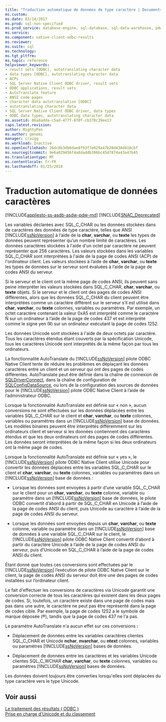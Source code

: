 ```yaml
---
title: "Traduction automatique de données de type caractère | Documents Microsoft"
ms.custom: 
ms.date: 03/14/2017
ms.prod: sql-non-specified
ms.prod_service: database-engine, sql-database, sql-data-warehouse, pdw
ms.service: 
ms.component: native-client-odbc-results
ms.reviewer: 
ms.suite: sql
ms.technology: 
ms.tgt_pltfrm: 
ms.topic: reference
helpviewer_keywords:
- result sets [ODBC], autotranslating character data
- data types [ODBC], autotranslating character data
- ACPs
- SQL Server Native Client ODBC driver, result sets
- ODBC applications, result sets
- AutoTranslate feature
- ANSI code pages
- character data autotranslation [ODBC]
- autotranslating character data
- SQL Server Native Client ODBC driver, data types
- ODBC data types, autotranslating character data
ms.assetid: 86a8adda-c5ad-477f-870f-cb370c39ee13
caps.latest.revision: 
author: MightyPen
ms.author: genemi
manager: craigg
ms.workload: Inactive
ms.openlocfilehash: 26dc8b3db6dae8f93f7e029a47b28d438d418cbf
ms.sourcegitcommit: 9e6a029456f4a8daddb396bc45d7874a43a47b45
ms.translationtype: MT
ms.contentlocale: fr-FR
ms.lasthandoff: 01/25/2018
---
```

# <a name="autotranslation-of-character-data"></a>Traduction automatique de données caractères
[!INCLUDE[appliesto-ss-asdb-asdw-pdw-md](../../includes/appliesto-ss-asdb-asdw-pdw-md.md)]
[!INCLUDE[SNAC_Deprecated](../../includes/snac-deprecated.md)]

  Les variables déclarées avec SQL_C_CHAR ou les données stockées dans de caractères des données de type caractère, telles que ANSI [!INCLUDE[ssNoVersion](../../includes/ssnoversion-md.md)] à l’aide de la **char**, **varchar**, ou **texte** les types de données peuvent représenter qu’un nombre limité de caractères. Les données caractères stockées à l'aide d'un octet par caractère ne peuvent représenter que 256 caractères. Les valeurs stockées dans les variables SQL_C_CHAR sont interprétées à l'aide de la page de codes ANSI (ACP) de l'ordinateur client. Les valeurs stockées à l’aide de **char**, **varchar**, ou **texte** les types de données sur le serveur sont évaluées à l’aide de la page de codes ANSI du serveur.  
  
 Si le serveur et le client ont la même page de codes ANSI, ils peuvent sans peine interpréter les valeurs stockées dans SQL_C_CHAR, **char**, **varchar**, ou **texte** objets. Si le serveur et le client ont des pages de codes ANSI différentes, alors que les données SQL_C_CHAR du client peuvent être interprétées comme un caractère différent sur le serveur s’il est utilisé dans **char**, **varchar**, ou **texte** colonnes, variables ou paramètres. Par exemple, un octet caractère contenant la valeur 0xA5 est interprété comme le caractère Ñ sur un ordinateur à l’aide de la page de codes 437 et est interprété comme le signe yen (¥) sur un ordinateur exécutant la page de codes 1252.  
  
 Les données Unicode sont stockées à l'aide de deux octets par caractère. Tous les caractères étendus étant couverts par la spécification Unicode, tous les caractères Unicode sont interprétés de la même façon par tous les ordinateurs.  
  
 La fonctionnalité AutoTranslate du [!INCLUDE[ssNoVersion](../../includes/ssnoversion-md.md)] pilote ODBC Native Client tente de réduire les problèmes en déplaçant les données caractères entre un client et un serveur qui ont des pages de codes différentes. AutoTranslate peut être définie dans la chaîne de connexion de [SQLDriverConnect](../../relational-databases/native-client-odbc-api/sqldriverconnect.md), dans la chaîne de configuration de [SQLConfigDataSource](../../relational-databases/native-client-odbc-api/sqlconfigdatasource.md), ou lors de la configuration des sources de données pour le [!INCLUDE[ssNoVersion](../../includes/ssnoversion-md.md)] pilote ODBC Native Client à l’aide de l’administrateur ODBC.  
  
 Lorsque la fonctionnalité AutoTranslate est définie sur « non », aucun conversions ne sont effectuées sur les données déplacées entre les variables SQL_C_CHAR sur le client et **char**, **varchar**, ou **texte** colonnes, variables ou paramètres dans un [!INCLUDE[ssNoVersion](../../includes/ssnoversion-md.md)] base de données. Les modèles binaires peuvent être interprétés différemment sur les ordinateurs client et serveur si les données contiennent des caractères étendus et que les deux ordinateurs ont des pages de codes différentes. Les données seront interprétées de la même façon si les deux ordinateurs ont la même page de codes.  
  
 Lorsque la fonctionnalité AutoTranslate est définie sur « yes », le [!INCLUDE[ssNoVersion](../../includes/ssnoversion-md.md)] pilote ODBC Native Client utilise Unicode pour convertir les données déplacées entre les variables SQL_C_CHAR sur le client et **char**, **varchar**, ou **texte** colonnes, variables ou paramètres dans un [!INCLUDE[ssNoVersion](../../includes/ssnoversion-md.md)] base de données :  
  
-   Lorsque les données sont envoyées à partir d’une variable SQL_C_CHAR sur le client pour un **char**, **varchar**, ou **texte** colonne, variable ou paramètre dans un [!INCLUDE[ssNoVersion](../../includes/ssnoversion-md.md)] base de données, le pilote ODBC convertit d’abord à partir de SQL_C_CHAR en Unicode à l’aide de la page de codes ANSI du client, puis Unicode au caractère à l’aide de la page de codes ANSI du serveur.  
  
-   Lorsque les données sont envoyées depuis un **char**, **varchar**, ou **texte** colonne, variable ou paramètre dans un [!INCLUDE[ssNoVersion](../../includes/ssnoversion-md.md)] base de données à une variable SQL_C_CHAR sur le client, le [!INCLUDE[ssNoVersion](../../includes/ssnoversion-md.md)] pilote ODBC Native Client convertit d’abord à partir du caractère Unicode à l’aide de la page de codes ANSI du serveur, puis d’Unicode en SQL_C_CHAR à l’aide de la page de codes ANSI du client.  
  
 Étant donné que toutes ces conversions sont effectuées par le [!INCLUDE[ssNoVersion](../../includes/ssnoversion-md.md)] l’exécution de pilote ODBC Native Client sur le client, la page de codes ANSI du serveur doit être une des pages de codes installées sur l’ordinateur client.  
  
 Le fait d'effectuer les conversions de caractères via Unicode garantit une conversion correcte de tous les caractères qui existent dans les deux pages de codes. Si, toutefois, un caractère existe dans une page de codes mais pas dans une autre, le caractère ne peut pas être représenté dans la page de codes cible. Par exemple, la page de codes 1252 a le symbole de marque déposée (®), tandis que la page de codes 437 ne l'a pas.  
  
 Le paramètre AutoTranslate n'a aucun effet sur ces conversions :  
  
-   Déplacement de données entre les variables caractères clientes SQL_C_CHAR et Unicode **nchar**, **nvarchar**, ou **ntext** colonnes, variables ou paramètres [!INCLUDE[ssNoVersion](../../includes/ssnoversion-md.md)] bases de données.  
  
-   Déplacement de données entre les caractères et les variables Unicode clientes SQL_C_WCHAR **char**, **varchar**, ou **texte** colonnes, variables ou paramètres [!INCLUDE[ssNoVersion](../../includes/ssnoversion-md.md)] bases de données.  
  
 Les données doivent toujours être converties lorsqu'elles sont déplacées du type caractère vers le type Unicode.  
  
## <a name="see-also"></a>Voir aussi  
 [Le traitement des résultats &#40; ODBC &#41;](../../relational-databases/native-client-odbc-results/processing-results-odbc.md)   
 [Prise en charge d’Unicode et du classement](../../relational-databases/collations/collation-and-unicode-support.md)  
  
  
